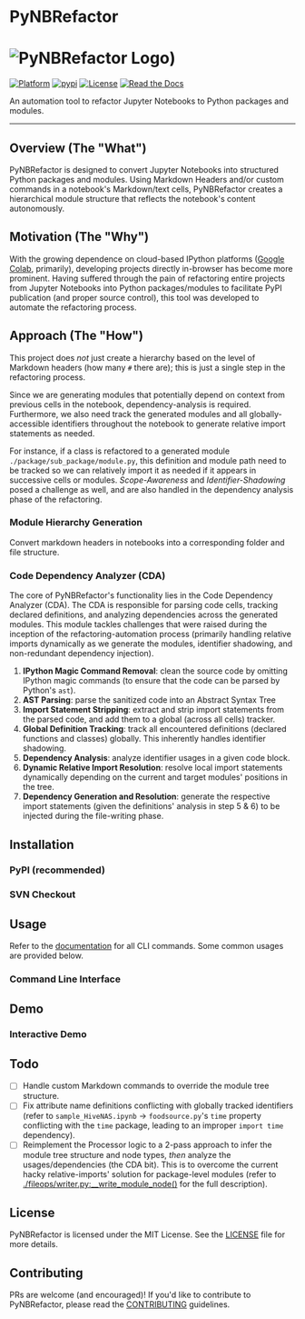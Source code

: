 
# PyNBRefactor



# ![PyNBRefactor Logo]())

 [![Platform](https://img.shields.io/badge/python-v3.7-green)](https://github.com/ThunderStruct/PyNBRefactor) [![pypi](https://img.shields.io/badge/pypi%20package-0.1.5-lightgrey.svg)](https://pypi.org/project/PyNBRefactor/0.1.0/) [![License](https://img.shields.io/badge/license-MIT-orange)](https://github.com/ThunderStruct/PyNBRefactor/blob/master/LICENSE) [![Read the Docs](https://readthedocs.org/projects/pynbrefactor/badge/?version=latest)](https://pynbrefactor.readthedocs.io/en/latest/)

An automation tool to refactor Jupyter Notebooks to Python packages and modules.

------------------------


## Overview (The "What")

PyNBRefactor is designed to convert Jupyter Notebooks into structured Python packages and modules. Using Markdown Headers and/or custom commands in a notebook's Markdown/text cells, PyNBRefactor creates a hierarchical module structure that reflects the notebook's content autonomously.

## Motivation (The "Why")

With the growing dependence on cloud-based IPython platforms ([Google Colab](https://colab.research.google.com/), primarily), developing projects directly in-browser has become more prominent. Having suffered through the pain of refactoring entire projects from Jupyter Notebooks into Python packages/modules to facilitate PyPI publication (and proper source control), this tool was developed to automate the refactoring process.

## Approach (The "How")

This project does *not* just create a hierarchy based on the level of Markdown headers (how many `#` there are); this is just a single step in the refactoring process.

Since we are generating modules that potentially depend on context from previous cells in the notebook, dependency-analysis is required. Furthermore, we also need track the generated modules and all globally-accessible identifiers throughout the notebook to generate relative import statements as needed. 

For instance, if a class is refactored to a generated module `./package/sub_package/module.py`, this definition and module path need to be tracked so we can relatively import it as needed if it appears in successive cells or modules. _Scope-Awareness_ and _Identifier-Shadowing_ posed a challenge as well, and are also handled in the dependency analysis phase of the refactoring.

### Module Hierarchy Generation

Convert markdown headers in notebooks into a corresponding folder and file structure.
<!-- finalize the example file and add an image here for a side-by-side comparison (before and after sort of thing) -->


### Code Dependency Analyzer (CDA)

The core of PyNBRefactor's functionality lies in the Code Dependency Analyzer (CDA). The CDA is responsible for parsing code cells, tracking declared definitions, and analyzing dependencies across the generated modules. This module tackles challenges that were raised during the inception of the refactoring-automation process (primarily handling relative imports dynamically as we generate the modules, identifier shadowing, and non-redundant dependency injection).

1. **IPython Magic Command Removal**: clean the source code by omitting IPython magic commands (to ensure that the code can be parsed by Python's `ast`).
2. **AST Parsing**: parse the sanitized code into an Abstract Syntax Tree
3. **Import Statement Stripping**: extract and strip import statements from the parsed code, and add them to a global (across all cells) tracker.
4. **Global Definition Tracking**: track all encountered definitions (declared functions and classes) globally. This inherently handles identifier shadowing.
5. **Dependency Analysis**: analyze identifier usages in a given code block.
6. **Dynamic Relative Import Resolution**: resolve local import statements dynamically depending on the current and target modules' positions in the tree.
7. **Dependency Generation and Resolution**: generate the respective import statements (given the definitions' analysis in step 5 & 6) to be injected during the file-writing phase.


## Installation

### PyPI (recommended)

### SVN Checkout


## Usage

Refer to the [documentation](readthedocslinkhere) for all CLI commands. Some common usages are provided below.

### Command Line Interface

<!-- sample CLI usage -->

## Demo

<!-- describe each provided sample ipynb -->

### Interactive Demo

<!-- link to the interactive run demo -->

## Todo

 - [ ] Handle custom Markdown commands to override the module tree structure.
 - [ ] Fix attribute name definitions conflicting with globally tracked identifiers (refer to `sample_HiveNAS.ipynb` -> `foodsource.py`'s `time` property conflicting with the `time` package, leading to an improper `import time` dependency).
 - [ ] Reimplement the Processor logic to a 2-pass approach to infer the module tree structure and node types, *then* analyze the usages/dependencies (the CDA bit). This is to overcome the current hacky relative-imports' solution for package-level modules (refer to [./fileops/writer.py:__write_module_node()](https://github.com/ThunderStruct/PyNBRefactor/blob/7dfbf751d9b05e99fc5aedf6e3b729bf7299b0c8/fileops/writer.py#L38) for the full description).

## License

PyNBRefactor is licensed under the MIT License. See the [LICENSE](LICENSE) file for more details.

## Contributing

PRs are welcome (and encouraged)! If you'd like to contribute to PyNBRefactor, please read the [CONTRIBUTING](https://github.com/ThunderStruct/PyNBRefactor/blob/main/CONTRIBUTING.md) guidelines.


